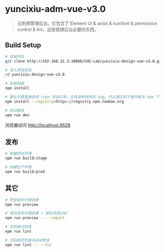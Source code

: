 # yuncixiu-adm-vue-v3.0

> 云刺绣管理后台。它包含了 Element UI & axios & iconfont & permission control & lint，这些搭建后台必要的东西。

## Build Setup

```bash
# 克隆项目
git clone http://192.168.31.3:10080/CHS-Lab/yuncixiu-design-vue-v3.0.git

# 进入项目目录
cd yuncixiu-design-vue-v3.0

# 安装依赖
npm install

# 建议不要直接使用 cnpm 安装以来，会有各种诡异的 bug。可以通过如下操作解决 npm 下载速度慢的问题
npm install --registry=https://registry.npm.taobao.org

# 启动服务
npm run dev
```

浏览器访问 [http://localhost:9528](http://localhost:9528)

## 发布

```bash
# 构建测试环境
npm run build:stage

# 构建生产环境
npm run build:prod
```

## 其它

```bash
# 预览发布环境效果
npm run preview

# 预览发布环境效果 + 静态资源分析
npm run preview -- --report

# 代码格式检查
npm run lint

# 代码格式检查并自动修复
npm run lint -- --fix
```